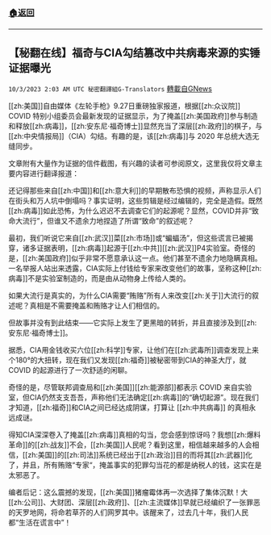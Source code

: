 ###  [:house:返回](README.md)
---


## 【秘翻在线】福奇与CIA勾结篡改中共病毒来源的实锤证据曝光
`10/3/2023 2:03 AM UTC 秘密翻譯組G-Translators` [轉載自GNews](https://gnews.org/articles/1772059)

         


[[zh:美国]]自由媒体《左轮手枪》9.27日重磅独家报道，根据[[zh:众议院]] COVID 特别小组委员会最新发现的证据显示，为了掩盖[[zh:美国政府]]参与制造和释放[[zh:病毒]]，[[zh:安东尼·福奇博士]]显然充当了深层[[zh:政府]]的棋子，与[[zh:中央情报局]]（CIA）勾结。有趣的是，该[[zh:病毒]]与 2020 年总统大选无缝同步。

文章附有大量作为证据的信件截图，有兴趣的读者可参阅原文，这里我仅将文章主要内容进行翻译报道：

还记得那些来自[[zh:中国]]和[[zh:意大利]]的早期散布恐惧的视频，声称显示人们在街头和万人坑中倒塌吗？事实证明，这些剪辑是经过编辑的，完全是造假。既然[[zh:病毒]]如此恐怖，为什么迟迟不去调查它们的起源呢？显然，COVID并非“致命大流行”，但谁又不遗余力地捏造了所谓“致命”的叙述呢？

最初，我们听说它来自[[zh:武汉]]菜[[zh:市场]]或“蝙蝠汤”，但这些谎言已被揭穿，诸多证据表明，[[zh:病毒]]起源于[[zh:中共]][[zh:武汉]]P4实验室。奇怪的是，[[zh:美国政府]]似乎非常不愿意承认这一点。他们甚至不遗余力地隐瞒真相。一名举报人站出来透露，CIA实际上付钱给专家来改变他们的故事，坚称这种[[zh:病毒]]不是实验室制造的，而是由从动物身上传给人类的。

如果大流行是真实的，为什么CIA需要“贿赂”所有人来改变[[zh:关于]]大流行的叙述呢？真相是不需要掩盖和贿赂才让人们相信的。

但故事并没有到此结束——它实际上发生了更黑暗的转折，并且直接涉及到[[zh:安东尼·福奇博士]]。

据悉，CIA用金钱收买六位[[zh:科学]]专家，让他们在[[zh:武毒所]]调查发现上来个180°的大扭转，现在我们又发现[[zh:福奇]]被秘密带到CIA的神圣大厅，就 COVID 的起源进行了一次舒适的闲聊。

奇怪的是，尽管联邦调查局和[[zh:美国]][[zh:能源部]]都表示 COVID 来自实验室，但CIA仍然支支吾吾，声称他们无法确定[[zh:病毒]]的“确切起源”。现在我们才知道，[[zh:福奇]]和CIA之间已经达成阴谋，打算让 [[zh:中共病毒]] 的真相永远成谜。

得知CIA深深卷入了掩盖[[zh:病毒]]真相的勾当，您会感到惊讶吗？我想[[zh:爆料革命]]的[[zh:战友]]不会，[[zh:美国]]人民呢？看到这里，相信越来越多的人会相信，[[zh:美国]]的[[zh:司法]]系统已经出于[[zh:政治]]目的而将其[[zh:武器]]化了，并且，所有贿赂“专家“，掩盖事实的犯罪勾当花的都是纳税人的钱，这实在是太邪恶了。

编者后记：这么震撼的发现，[[zh:美国]]猪瘤霉体再一次选择了集体沉默！大[[zh:公司]]、大财团、深层[[zh:政府]]、[[zh:主流媒体]]早就已经编织了一张罪恶的天罗地网，将命若草芥的人们网罗其中。该醒来了，过去几十年，我们人民都“生活在谎言中”！

